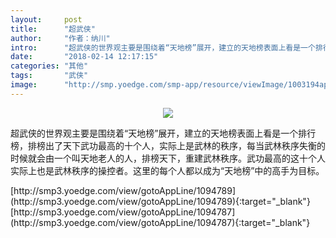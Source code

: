 ```yaml
---
layout:     post
title:      "超武侠"
author:     "作者：纳川"
intro:      "超武侠的世界观主要是围绕着“天地榜”展开，建立的天地榜表面上看是一个排行榜，排榜出了天下武功最高的十个人，实际上是武林的秩序，每当武林秩序失衡的时候就会由一个叫天地老人的人，排榜天下，重建武林秩序。武功最高的这十个人实际上也是武林秩序的操控者。这里的每个人都以成为“天地榜”中的高手为目标。"
date:       "2018-02-14 12:17:15"
categories: "其他"
tags:       "武侠"
image:      "http://smp.yoedge.com/smp-app/resource/viewImage/1003194appline.png"
---
```

<div style="text-align: center">
<p><img src="http://smp.yoedge.com/smp-app/resource/viewImage/1003194appline.png"/></p>
</div>
<p class="post-meta">
<span>超武侠的世界观主要是围绕着“天地榜”展开，建立的天地榜表面上看是一个排行榜，排榜出了天下武功最高的十个人，实际上是武林的秩序，每当武林秩序失衡的时候就会由一个叫天地老人的人，排榜天下，重建武林秩序。武功最高的这十个人实际上也是武林秩序的操控者。这里的每个人都以成为“天地榜”中的高手为目标。</span>
</p>
[http://smp3.yoedge.com/view/gotoAppLine/1094789](http://smp3.yoedge.com/view/gotoAppLine/1094789){:target="_blank"}
[http://smp3.yoedge.com/view/gotoAppLine/1094787](http://smp3.yoedge.com/view/gotoAppLine/1094787){:target="_blank"}


